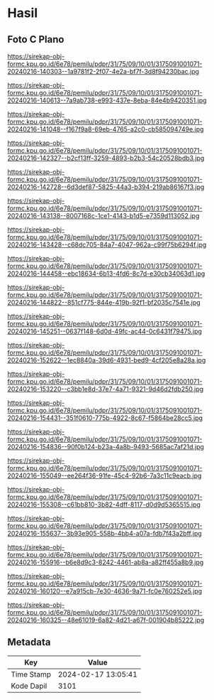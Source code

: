 # Hasil

## Foto C Plano

https://sirekap-obj-formc.kpu.go.id/6e78/pemilu/pdpr/31/75/09/10/01/3175091001071-20240216-140303--1a9781f2-2f07-4e2a-bf7f-3d8f94230bac.jpg

https://sirekap-obj-formc.kpu.go.id/6e78/pemilu/pdpr/31/75/09/10/01/3175091001071-20240216-140613--7a9ab738-e993-437e-8eba-84e4b9420351.jpg

https://sirekap-obj-formc.kpu.go.id/6e78/pemilu/pdpr/31/75/09/10/01/3175091001071-20240216-141048--f167f9a8-69eb-4765-a2c0-cb585094749e.jpg

https://sirekap-obj-formc.kpu.go.id/6e78/pemilu/pdpr/31/75/09/10/01/3175091001071-20240216-142327--b2cf13ff-3259-4893-b2b3-54c20528bdb3.jpg

https://sirekap-obj-formc.kpu.go.id/6e78/pemilu/pdpr/31/75/09/10/01/3175091001071-20240216-142728--6d3def87-5825-44a3-b394-219ab86167f3.jpg

https://sirekap-obj-formc.kpu.go.id/6e78/pemilu/pdpr/31/75/09/10/01/3175091001071-20240216-143138--8007168c-1ce1-4143-b1d5-e7359d113052.jpg

https://sirekap-obj-formc.kpu.go.id/6e78/pemilu/pdpr/31/75/09/10/01/3175091001071-20240216-143428--c68dc705-84a7-4047-962a-c99f75b6294f.jpg

https://sirekap-obj-formc.kpu.go.id/6e78/pemilu/pdpr/31/75/09/10/01/3175091001071-20240216-144458--ebc18634-6b13-4fd6-8c7d-e30cb34063d1.jpg

https://sirekap-obj-formc.kpu.go.id/6e78/pemilu/pdpr/31/75/09/10/01/3175091001071-20240216-144822--851cf775-844e-419b-92f1-bf2035c7541e.jpg

https://sirekap-obj-formc.kpu.go.id/6e78/pemilu/pdpr/31/75/09/10/01/3175091001071-20240216-145251--0637f148-6d0d-49fc-ac44-0c6431f79475.jpg

https://sirekap-obj-formc.kpu.go.id/6e78/pemilu/pdpr/31/75/09/10/01/3175091001071-20240216-152622--1ec8840a-39d6-4931-bed9-4cf205e8a28a.jpg

https://sirekap-obj-formc.kpu.go.id/6e78/pemilu/pdpr/31/75/09/10/01/3175091001071-20240216-153220--c3bb1e8d-37e7-4a71-9321-9d46d2fdb250.jpg

https://sirekap-obj-formc.kpu.go.id/6e78/pemilu/pdpr/31/75/09/10/01/3175091001071-20240216-154431--351f0610-775b-4922-8c67-f5864be28cc5.jpg

https://sirekap-obj-formc.kpu.go.id/6e78/pemilu/pdpr/31/75/09/10/01/3175091001071-20240216-154836--90f0b124-b23a-4a8b-9493-5685ac7af21d.jpg

https://sirekap-obj-formc.kpu.go.id/6e78/pemilu/pdpr/31/75/09/10/01/3175091001071-20240216-155049--ee264f36-91fe-45c4-92b6-7a3c11c9eacb.jpg

https://sirekap-obj-formc.kpu.go.id/6e78/pemilu/pdpr/31/75/09/10/01/3175091001071-20240216-155308--c61bb810-3b82-4dff-8117-d0d9d5365515.jpg

https://sirekap-obj-formc.kpu.go.id/6e78/pemilu/pdpr/31/75/09/10/01/3175091001071-20240216-155637--3b93e905-558b-4bb4-a07a-fdb7f43a2bff.jpg

https://sirekap-obj-formc.kpu.go.id/6e78/pemilu/pdpr/31/75/09/10/01/3175091001071-20240216-155916--b6e8d9c3-8242-4461-ab8a-a82ff455a8b9.jpg

https://sirekap-obj-formc.kpu.go.id/6e78/pemilu/pdpr/31/75/09/10/01/3175091001071-20240216-160120--e7a915cb-7e30-4636-9a71-fc0e760252e5.jpg

https://sirekap-obj-formc.kpu.go.id/6e78/pemilu/pdpr/31/75/09/10/01/3175091001071-20240216-160325--48e61019-6a82-4d21-a67f-001904b85222.jpg


## Metadata

| Key        | Value               |
| ---------- | ------------------- |
| Time Stamp | 2024-02-17 13:05:41 |
| Kode Dapil | 3101                |



